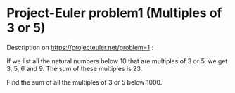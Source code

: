 # Project-Euler problem1 (Multiples of 3 or 5)

Description on https://projecteuler.net/problem=1 :

If we list all the natural numbers below 10 that are multiples of 3 or 5, we get 3, 5, 6 and 9. The sum of these multiples is 23.

Find the sum of all the multiples of 3 or 5 below 1000.